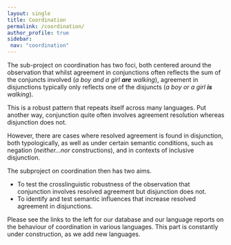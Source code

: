 ```yaml
---
layout: single
title: Coordination
permalink: /coordination/
author_profile: true
sidebar:
 nav: "coordination"
---
```


The sub-project on coordination has two foci, both centered around the observation that whilst agreement in conjunctions often reflects the sum of the conjuncts involved (*a boy and a girl **are** walking*), agreement in disjunctions typically only reflects one of the disjuncts (*a boy or a girl **is** walking*).

This is a robust pattern that repeats itself across many languages.
Put another way, conjunction  quite often involves agreement resolution whereas disjunction does not.

However, there are cases where resolved agreement is found in disjunction, both typologically, as well as under certain semantic conditions, such as negation (*neither...nor* constructions), and in contexts of inclusive disjunction.

The subproject on coordination then has two aims.
 - To test the crosslinguistic robustness of the observation that conjunction involves resolved agreement but disjunction does not.
 - To identify and test semantic influences that increase resolved agreement in disjunctions.

Please see the links to the left for our database and our language reports on the behaviour of coordination in various languages.
This part is constantly under construction, as we add new languages.

